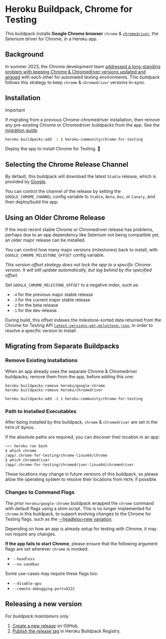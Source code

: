 # Heroku Buildpack, Chrome for Testing

This buildpack installs **Google Chrome browser** `chrome` & [`chromedriver`](https://chromedriver.chromium.org/), the Selenium driver for Chrome, in a Heroku app.

## Background

In summer 2023, the Chrome development team [addressed a long-standing problem with keeping Chrome & Chromedriver versions updated and aligned](https://developer.chrome.com/blog/chrome-for-testing/) with each other for automated testing environments. This buildpack follows this strategy to keep `chrome` & `chromedriver` versions  in-sync.

## Installation

> [!IMPORTANT]
> If migrating from a previous Chrome-chromedriver installation, then remove any pre-existing Chrome or Chromedriver buildpacks from the app. See the [migration guide](#migrating-from-separate-buildpacks).

```bash
heroku buildpacks:add -i 1 heroku-community/chrome-for-testing
```

Deploy the app to install Chrome for Testing. 🚀 

## Selecting the Chrome Release Channel

By default, this buildpack will download the latest `Stable` release, which is provided
by [Google](https://googlechromelabs.github.io/chrome-for-testing/).

You can control the channel of the release by setting the `GOOGLE_CHROME_CHANNEL`
config variable to `Stable`, `Beta`, `Dev`, or `Canary`, and then deploy/build the app.

## Using an Older Chrome Release

If the most recent stable Chrome or Chromedriver release has problems, perhaps due to an 
app dependency like Selenium not being compatible yet, an older major release can be installed.

You can control how many major versions (milestones) back to install, with 
`GOOGLE_CHROME_MILESTONE_OFFSET` config variable.

*This version offset strategy does not lock the app to a specific Chrome version. It will still update automatically, but lag behind by the specified offset.*

Set `GOOGLE_CHROME_MILESTONE_OFFSET` to a negative index, such as:
* `-4` for the previous major stable release
* `-3` for the current major stable release
* `-2` for the beta release
* `-1` for the dev release.

During build, this offset indexes the milestone-sorted data returned from the Chrome for Testing API [`latest-versions-per-milestone.json`](https://googlechromelabs.github.io/chrome-for-testing/latest-versions-per-milestone.json),
in order to resolve a specific version to install.

## Migrating from Separate Buildpacks

### Remove Existing Installations

When an app already uses the separate Chrome & Chromedriver buildpacks, remove them from the app, before adding this one:

```
heroku buildpacks:remove heroku/google-chrome
heroku buildpacks:remove heroku/chromedriver

heroku buildpacks:add -i 1 heroku-community/chrome-for-testing
```

### Path to Installed Executables

After being installed by this buildpack, `chrome` & `chromedriver` are set in the `PATH` of dynos.

If the absolute paths are required, you can discover their location in an app:

```bash
>>> heroku run bash
$ which chrome
/app/.chrome-for-testing/chrome-linux64/chrome
$ which chromedriver
/app/.chrome-for-testing/chromedriver-linux64/chromedriver
```

These locations may change in future versions of this buildpack, so please allow the operating system to resolve their locations from `PATH`, if possible.

### Changes to Command Flags

The prior `heroku/google-chrome` buildpack wrapped the `chrome` command with default flags using a shim script. This is no longer implemented for `chrome` in this buildpack, to support evolving changes to the Chrome for Testing flags, such as the [--headless=new variation](https://developer.chrome.com/docs/chromium/new-headless).

Depending on how an app is already setup for testing with Chrome, it may not require any changes.

**If the app fails to start Chrome**, please ensure that the following argument flags are set wherever `chrome` is invoked:

* `--headless`
* `--no-sandbox`

Some use-cases may require these flags too:

* `--disable-gpu`
* `--remote-debugging-port=9222`

## Releasing a new version

*For buildpack maintainers only.*

1. [Create a new release](https://github.com/heroku/heroku-buildpack-chrome-for-testing/releases/new) on GitHub.
1. [Publish the release tag](https://addons-next.heroku.com/buildpacks/eb9c36ef-a265-4ea3-9468-2cd0fc3f04c1/publish) in Heroku Buildpack Registry.
